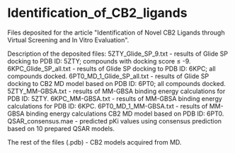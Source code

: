 # Identification_of_CB2_ligands
Files deposited for the article "Identification of Novel CB2 Ligands through Virtual Screening and In Vitro Evaluation".

Description of the deposited files:
5ZTY_Glide_SP_9.txt - results of Glide SP docking to PDB ID: 5ZTY; compounds with docking score ≤ -9.
6KPC_Glide_SP_all.txt - results of Glide SP docking to PDB ID: 6KPC; all compounds docked.
6PT0_MD_1_Glide_SP_all.txt - results of Glide SP docking to CB2 MD model based on PDB ID: 6PT0; all compounds docked.
5ZTY_MM-GBSA.txt - results of MM-GBSA binding energy calculations for PDB ID: 5ZTY.
6KPC_MM-GBSA.txt - results of MM-GBSA binding energy calculations for PDB ID: 6KPC.
6PT0_MD_1_MM-GBSA.txt - results of MM-GBSA binding energy calculations CB2 MD model based on PDB ID: 6PT0.
QSAR_consensus.mae - predicted pKi values using consensus prediction based on 10 prepared QSAR models.

The rest of the files (.pdb) - CB2 models acquired from MD.
